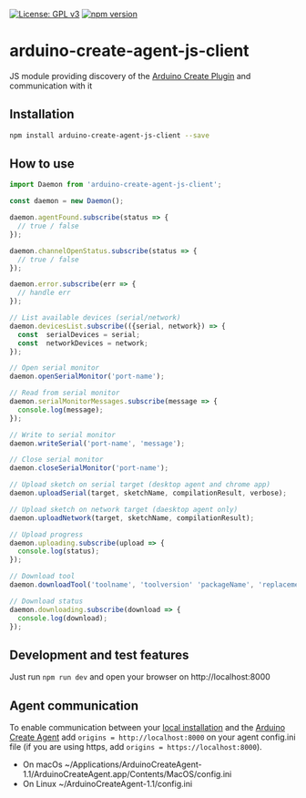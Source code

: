 [![License: GPL v3](https://img.shields.io/badge/License-GPL%20v3-blue.svg)](https://www.gnu.org/licenses/gpl-3.0)
[![npm version](https://badge.fury.io/js/arduino-create-agent-js-client.svg)](https://badge.fury.io/js/arduino-create-agent-js-client)

# arduino-create-agent-js-client
JS module providing discovery of the [Arduino Create Plugin](https://github.com/arduino/arduino-create-agent) and communication with it

## Installation

```bash
npm install arduino-create-agent-js-client --save
```

## How to use

```js
import Daemon from 'arduino-create-agent-js-client';

const daemon = new Daemon();

daemon.agentFound.subscribe(status => {
  // true / false
});

daemon.channelOpenStatus.subscribe(status => {
  // true / false
});

daemon.error.subscribe(err => {
  // handle err
});

// List available devices (serial/network)
daemon.devicesList.subscribe(({serial, network}) => {
  const  serialDevices = serial;
  const  networkDevices = network;
});

// Open serial monitor
daemon.openSerialMonitor('port-name');

// Read from serial monitor
daemon.serialMonitorMessages.subscribe(message => {
  console.log(message);
});

// Write to serial monitor
daemon.writeSerial('port-name', 'message');

// Close serial monitor
daemon.closeSerialMonitor('port-name');

// Upload sketch on serial target (desktop agent and chrome app)
daemon.uploadSerial(target, sketchName, compilationResult, verbose);

// Upload sketch on network target (daesktop agent only)
daemon.uploadNetwork(target, sketchName, compilationResult);

// Upload progress
daemon.uploading.subscribe(upload => {
  console.log(status);
});

// Download tool
daemon.downloadTool('toolname', 'toolversion' 'packageName', 'replacement');

// Download status
daemon.downloading.subscribe(download => {
  console.log(download);
});

```

## Development and test features
Just run `npm run dev` and open your browser on http://localhost:8000

## Agent communication

To enable communication between your [local installation](http://localhost:8000/) and the [Arduino Create Agent](https://github.com/arduino/arduino-create-agent)
add `origins = http://localhost:8000` on your agent config.ini file
(if you are using https, add `origins = https://localhost:8000`).

- On macOs ~/Applications/ArduinoCreateAgent-1.1/ArduinoCreateAgent.app/Contents/MacOS/config.ini
- On Linux ~/ArduinoCreateAgent-1.1/config.ini
